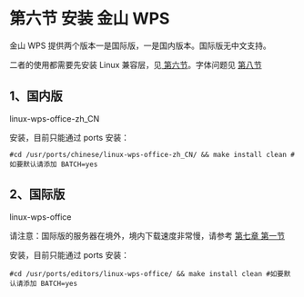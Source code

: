 # 第六节 安装 金山 WPS

金山 WPS 提供两个版本一是国际版，一是国内版本。国际版无中文支持。

二者的使用都需要先安装 Linux 兼容层，见[ 第六节](di-wu-jie-linux-jian-rong-ceng.md)。字体问题见 [第八节](di-ba-jie-geng-huan-zi-ti.md)

## 1、国内版

linux-wps-office-zh_CN

安装，目前只能通过 ports 安装：

```
#cd /usr/ports/chinese/linux-wps-office-zh_CN/ && make install clean #如要默认请添加 BATCH=yes
```


## 2、国际版

linux-wps-office

请注意：国际版的服务器在境外，境内下载速度非常慢，请参考 [第七章 第一节](../di-qi-zhang-vpn-yu-dai-li/di-yi-jie-http-dai-li.md)

安装，目前只能通过 ports 安装：

```
#cd /usr/ports/editors/linux-wps-office/ && make install clean #如要默认请添加 BATCH=yes
```

